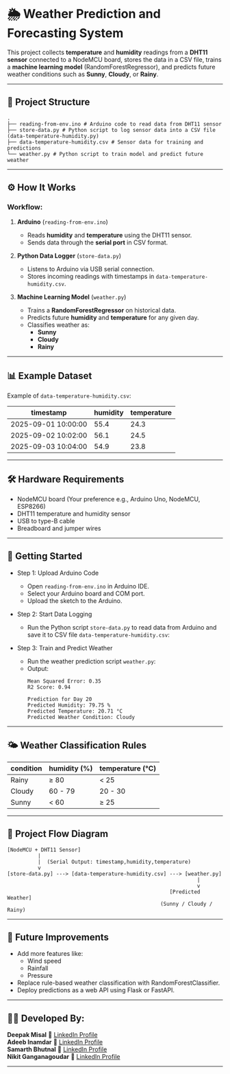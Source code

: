 # 🌦 Weather Prediction and Forecasting System

This project collects **temperature** and **humidity** readings from a **DHT11 sensor** connected to a NodeMCU board, stores the data in a CSV file, trains a **machine learning model** (RandomForestRegressor), and predicts future weather conditions such as **Sunny**, **Cloudy**, or **Rainy**.

---

## **📂 Project Structure**

```
.
├── reading-from-env.ino # Arduino code to read data from DHT11 sensor
├── store-data.py # Python script to log sensor data into a CSV file (data-temperature-humidity.py)
├── data-temperature-humidity.csv # Sensor data for training and predictions
└── weather.py # Python script to train model and predict future weather
```

---

## **⚙️ How It Works**

### Workflow:
1. **Arduino** (`reading-from-env.ino`)
   - Reads **humidity** and **temperature** using the DHT11 sensor.
   - Sends data through the **serial port** in CSV format.

2. **Python Data Logger** (`store-data.py`)
   - Listens to Arduino via USB serial connection.
   - Stores incoming readings with timestamps in `data-temperature-humidity.csv`.

3. **Machine Learning Model** (`weather.py`)
   - Trains a **RandomForestRegressor** on historical data.
   - Predicts future **humidity** and **temperature** for any given day.
   - Classifies weather as:
     - **Sunny**
     - **Cloudy**
     - **Rainy**

---

## **📊 Example Dataset**

Example of `data-temperature-humidity.csv`:

| timestamp           | humidity | temperature |
|---------------------|----------|-------------|
| 2025-09-01 10:00:00 | 55.4     | 24.3        |
| 2025-09-02 10:02:00 | 56.1     | 24.5        |
| 2025-09-03 10:04:00 | 54.9     | 23.8        |

---

## **🛠 Hardware Requirements**
- NodeMCU board (Your preference e.g., Arduino Uno, NodeMCU, ESP8266)
- DHT11 temperature and humidity sensor
- USB to type-B cable
- Breadboard and jumper wires

---

## **🚀 Getting Started**
- Step 1: Upload Arduino Code
  - Open `reading-from-env.ino` in Arduino IDE.
  - Select your Arduino board and COM port.
  - Upload the sketch to the Arduino.
- Step 2: Start Data Logging
  - Run the Python script `store-data.py` to read data from Arduino and save it to CSV file `data-temperature-humidity.csv`:

- Step 3: Train and Predict Weather
  - Run the weather prediction script `weather.py`:
  - Output:
    ```
    Mean Squared Error: 0.35
    R2 Score: 0.94
    
    Prediction for Day 20
    Predicted Humidity: 79.75 %
    Predicted Temperature: 20.71 °C
    Predicted Weather Condition: Cloudy
    ```

---
## **🌤 Weather Classification Rules**

| condition   | humidity (%) | temperature (°C) |
|-------------|--------------|------------------|
| Rainy       | ≥ 80         | < 25             |
| Cloudy      | 60 - 79      | 20 - 30          |
| Sunny       | < 60         | ≥ 25             |

---

## **🔗 Project Flow Diagram**
```
[NodeMCU + DHT11 Sensor]
          |
          |  (Serial Output: timestamp,humidity,temperature)
          v
[store-data.py] ---> [data-temperature-humidity.csv] ---> [weather.py]
                                                              |
                                                              v
                                                     [Predicted Weather]
                                                  (Sunny / Cloudy / Rainy)
```
---

## **🤖 Future Improvements**

- Add more features like:
  - Wind speed
  - Rainfall
  - Pressure
- Replace rule-based weather classification with RandomForestClassifier.
- Deploy predictions as a web API using Flask or FastAPI.

---

## 👨‍🎓 Developed By:
**Deepak Misal**
🔗 [LinkedIn Profile](https://www.linkedin.com/in/deepakmisal24/)  
**Adeeb Inamdar**
🔗 [LinkedIn Profile](https://www.linkedin.com/in/adeeb-m-inamdar-35531b2a2/)  
**Samarth Bhutnal**
🔗 [LinkedIn Profile](https://www.linkedin.com/in/samarth-bhutnal-523446334/)  
**Nikit Ganganagoudar**
🔗 [LinkedIn Profile](https://www.linkedin.com/in/nikit-ganganagoudar-23607033a/)  

---
